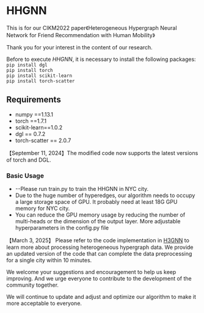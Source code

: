 # HHGNN
This is  for our CIKM2022  paper《Heterogeneous Hypergraph Neural Network for  Friend Recommendation with Human Mobility》

Thank you for your interest in the content of our research. 

Before to execute *HHGNN*, it is necessary to install the following packages:
<br/>
``pip install dgl``
<br/>
``pip install torch``
<br/>
``pip install scikit-learn``
<br/>
``pip install torch-scatter``

## Requirements

- numpy ==1.13.1
- torch ==1.7.1
- scikit-learn==1.0.2
- dgl == 0.7.2
- torch-scatter == 2.0.7

【September 11, 2024】The modified code now supports the latest versions of torch and DGL.

### Basic Usage
 
- --Please run  train.py to train the HHGNN in NYC city.
- Due to the huge number of hyperedges, our algorithm needs to occupy a large storage space of GPU. It probably need at least 18G GPU memory for NYC city.
- You can reduce the GPU memory usage by reducing the number of multi-heads or the dimension of the output layer.
More adjustable hyperparameters in the config.py file

【March 3, 2025】 Please refer to the code implementation in [H3GNN](https://github.com/liyongkang123/H3GNN) to learn more about processing heterogeneous hypergraph data. 
We provide an updated version of the code that can complete the data preprocessing for a single city within 10 minutes.

We welcome your suggestions and encouragement to help us keep improving.
And we urge everyone to contribute to the development of the community together.

We will continue to update and adjust and optimize our algorithm to make it more acceptable to everyone.
